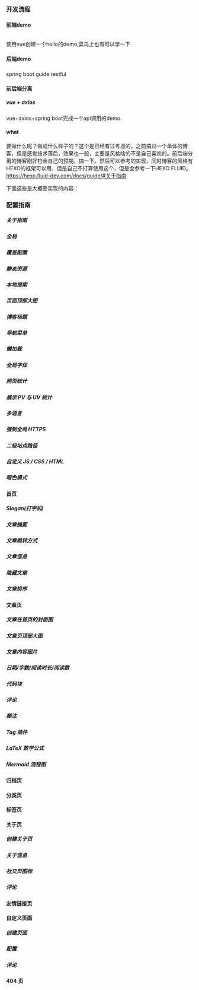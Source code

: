 ### 开发流程
#### 前端demo
###### 
使用vue创建一个hello的demo,菜鸟上也有可以学一下
#### 后端demo
##### 
spring boot guide restful 
#### 前后端分离
##### vue + axios
vue+axios+spring boot完成一个api调用的demo.
#### what
要做什么呢？做成什么样子的？这个是已经有过考虑的，之前搞过一个单体的博客，但是感觉技术落后，效果也一般，主要是风格啥的不是自己喜欢的。前后端分离的博客刚好符合自己的预期，搞一下。然后可以参考的实现，同时博客的风格有HEXO的框架可以用，但是自己不打算使用这个，但是会参考一下HEXO FLUID。https://hexo.fluid-dev.com/docs/guide/#关于指南 

下面这些是大概要实现的内容：
### 配置指南
##### 关于指南
##### 全局
##### 覆盖配置
##### 静态资源
##### 本地搜索
##### 页面顶部大图
##### 博客标题
##### 导航菜单
##### 懒加载
##### 全局字体
##### 网页统计
##### 展示 PV 与 UV 统计
##### 多语言
##### 强制全局 HTTPS
##### 二级站点路径
##### 自定义 JS / CSS / HTML
##### 暗色模式
#### 首页
##### Slogan(打字机)
##### 文章摘要
##### 文章跳转方式
##### 文章信息
##### 隐藏文章
##### 文章排序
#### 文章页
##### 文章在首页的封面图
##### 文章页顶部大图
##### 文章内容图片
##### 日期/字数/阅读时长/阅读数
##### 代码块
##### 评论
##### 脚注
##### Tag 插件
##### LaTeX 数学公式
##### Mermaid 流程图
#### 归档页
#### 分类页
#### 标签页
#### 关于页
##### 创建关于页
##### 关于信息
##### 社交页图标
##### 评论
#### 友情链接页
#### 自定义页面
##### 创建页面
##### 配置
##### 评论
#### 404 页
